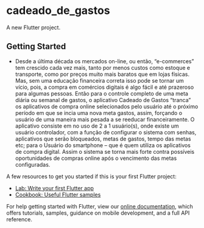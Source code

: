 # cadeado_de_gastos

A new Flutter project.

## Getting Started

- Desde a última década os mercados on-line, ou então, “e-commerces” tem crescido cada vez mais, tanto por menos custos como estoque e transporte, como por preços muito mais baratos que em lojas físicas. Mas, sem uma educação financeira correta isso pode se tornar um vício, pois, a compra em comércios digitais é algo fácil e até prazeroso para algumas pessoas. Então para o controle completo de uma meta diária ou semanal de gastos, o aplicativo Cadeado de Gastos “tranca” os aplicativos de compra online selecionados pelo usuário até o próximo período em que se incia uma nova meta gastos, assim, forçando o usuário de uma maneira mais pesada a se reeducar financeiramente. O aplicativo consiste em no uso de 2 a 1 usuário(s), onde existe um usuário controlador, com a função de configurar o sistema com senhas, aplicativos que serão bloqueados, metas de gastos, tempo das metas etc; para o Usuário do smartphone – que é quem utiliza os aplicativos de compra digital. Assim o sistema se torna mais forte contra possíveis oportunidades de compras online após o vencimento das metas configuradas.

A few resources to get you started if this is your first Flutter project:

- [Lab: Write your first Flutter app](https://flutter.dev/docs/get-started/codelab)
- [Cookbook: Useful Flutter samples](https://flutter.dev/docs/cookbook)

For help getting started with Flutter, view our
[online documentation](https://flutter.dev/docs), which offers tutorials,
samples, guidance on mobile development, and a full API reference.
